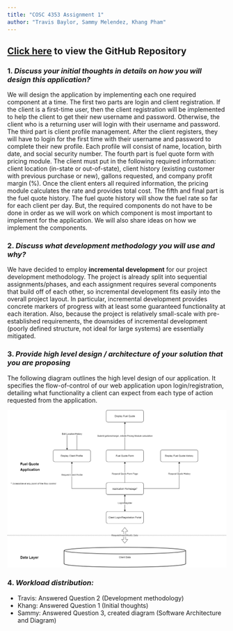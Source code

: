 ```yaml
---
title: "COSC 4353 Assignment 1"
author: "Travis Baylor, Sammy Melendez, Khang Pham"
---
```


## [Click here](https://github.com/sammito1/fuel) to view the GitHub Repository

### 1. *Discuss your initial thoughts in details on how you will design this application?*

We will design the application by implementing each one required component at a time. The first two parts are login and client registration. If the client is a first-time user, then the client registration will be implemented to help the client to get their new username and password. Otherwise, the client who is a returning user will login with their username and password. The third part is client profile management. After the client registers, they will have to login for the first time with their username and password to complete their new profile. Each profile will consist of name, location, birth date, and social security number. The fourth part is fuel quote form with pricing module. The client must put in the following required information: client location (in-state or out-of-state), client history (existing customer with previous purchase or new), gallons requested, and company profit margin (%). Once the client enters all required information, the pricing module calculates the rate and provides total cost. The fifth and final part is the fuel quote history. The fuel quote history will show the fuel rate so far for each client per day. But, the required components do not have to be done in order as we will work on which component is most important to implement for the application. We will also share ideas on how we implement the components.

### 2. *Discuss what development methodology you will use and why?*  

We have decided to employ **incremental development** for our project development methodology. The project is already split into sequential assignments/phases, and each assignment requires several components that build off of each other, so incremental development fits easily into the overall project layout. In particular, incremental development provides concrete markers of progress with at least some guaranteed functionality at each iteration. Also, because the project is relatively small-scale with pre-established requirements, the downsides of incremental development (poorly defined structure, not ideal for large systems) are essentially mitigated.

### 3. *Provide high level design / architecture of your solution that you are proposing*

The following diagram outlines the high level design of our application. It specifies the flow-of-control of our web application upon login/registration, detailing what functionality a client can expect from each type of action requested from the application.

![Figure A-1](assignment-1-diagram.png)

### 4. *Workload distribution:*

* Travis: Answered Question 2 (Development methodology)
* Khang: Answered Question 1 (Initial thoughts)
* Sammy: Answered Question 3, created diagram (Software Architecture and Diagram)